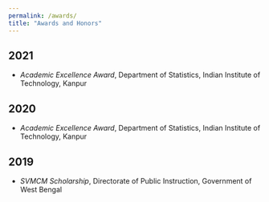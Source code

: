 ```yaml
---
permalink: /awards/
title: "Awards and Honors"
---
```


## 2021
- *Academic Excellence Award*, Department of Statistics, Indian Institute of Technology, Kanpur

## 2020
- *Academic Excellence Award*, Department of Statistics, Indian Institute of Technology, Kanpur

## 2019
- *SVMCM Scholarship*, Directorate of Public Instruction, Government of West Bengal
